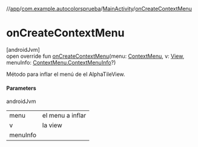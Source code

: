 //[app](../../../index.md)/[com.example.autocolorsprueba](../index.md)/[MainActivity](index.md)/[onCreateContextMenu](on-create-context-menu.md)

# onCreateContextMenu

[androidJvm]\
open override fun [onCreateContextMenu](on-create-context-menu.md)(menu: [ContextMenu](https://developer.android.com/reference/kotlin/android/view/ContextMenu.html), v: [View](https://developer.android.com/reference/kotlin/android/view/View.html), menuInfo: [ContextMenu.ContextMenuInfo](https://developer.android.com/reference/kotlin/android/view/ContextMenu.ContextMenuInfo.html)?)

Método para inflar el menú de el AlphaTileView.

#### Parameters

androidJvm

| | |
|---|---|
| menu | el menu a inflar |
| v | la view |
| menuInfo |
